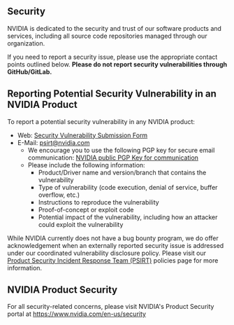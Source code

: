## Security

NVIDIA is dedicated to the security and trust of our software products and services, including all source code repositories managed through our organization.

If you need to report a security issue, please use the appropriate contact points outlined below. **Please do not report security vulnerabilities through GitHub/GitLab.**

## Reporting Potential Security Vulnerability in an NVIDIA Product

To report a potential security vulnerability in any NVIDIA product:

- Web: [Security Vulnerability Submission Form](https://www.nvidia.com/object/submit-security-vulnerability.html)
- E-Mail: psirt@nvidia.com
  - We encourage you to use the following PGP key for secure email communication: [NVIDIA public PGP Key for communication](https://www.nvidia.com/en-us/security/pgp-key)
  - Please include the following information:
    - Product/Driver name and version/branch that contains the vulnerability
    - Type of vulnerability (code execution, denial of service, buffer overflow, etc.)
    - Instructions to reproduce the vulnerability
    - Proof-of-concept or exploit code
    - Potential impact of the vulnerability, including how an attacker could exploit the vulnerability

While NVIDIA currently does not have a bug bounty program, we do offer acknowledgement when an externally reported security issue is addressed under our coordinated vulnerability disclosure policy. Please visit our [Product Security Incident Response Team (PSIRT)](https://www.nvidia.com/en-us/security/psirt-policies/) policies page for more information.

## NVIDIA Product Security

For all security-related concerns, please visit NVIDIA's Product Security portal at https://www.nvidia.com/en-us/security
